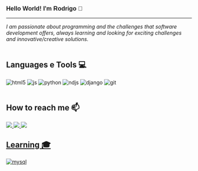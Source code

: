 <H3 style="font-family: Arial ">Hello World! I'm Rodrigo 👋</H3>
<hr>
<i>I am passionate about programming and the challenges that software development offers, always learning and looking for exciting challenges and innovative/creative solutions.</i>
<br/><br/>
<h2>Languages e Tools 💻</h2>
<div style="display: inline_block">
<img align="center" alt="html5" src="https://img.shields.io/badge/HTML5-E34F26?style=for-the-badge&logo=html5&logoColor=white" />
<img align="center" alt="js" src="https://img.shields.io/badge/JavaScript-F7DF1E?style=for-the-badge&logo=javascript&logoColor=black" />
<img align="center" alt="python" src="https://img.shields.io/badge/Python-3776AB?style=for-the-badge&logo=python&logoColor=white" />
<img align="center" alt="ndjs" src="https://img.shields.io/badge/Node.js-43853D?style=for-the-badge&logo=node.js&logoColor=white" />
<img align="center" alt="django" src="https://img.shields.io/badge/Django-092E20?style=for-the-badge&logo=django&logoColor=white" />
<img align="center" alt="git" src="https://img.shields.io/badge/GIT-E44C30?style=for-the-badge&logo=git&logoColor=white" />
</div><br/>

<h2>How to reach me 📫</h2>
<div>
<a href="https://www.instagram.com/_rodrigobonelli" target="_blank"><img src="https://img.shields.io/badge/Instagram-E4405F?style=for-the-badge&logo=instagram&logoColor=white"</a>
<a href="https://www.linkedin.com/in/rodrigo-bonelli-317169236/" target="_blank"><img src="https://img.shields.io/badge/LinkedIn-0077B5?style=for-the-badge&logo=linkedin&logoColor=white"</a>
<a href="rodrigobonelli95@gmail.com" target="_blank"><img src="https://img.shields.io/badge/Gmail-D14836?style=for-the-badge&logo=gmail&logoColor=white"</a>
<br/>
<h2>Learning 🎓</h2>
<img align="center" alt="mysql" src="https://img.shields.io/badge/MySQL-005C84?style=for-the-badge&logo=mysql&logoColor=white" />

